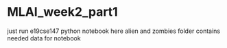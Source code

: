 # MLAI_week2_part1
just run e19cse147 python notebook 
here alien and zombies folder contains needed data for notebook 

